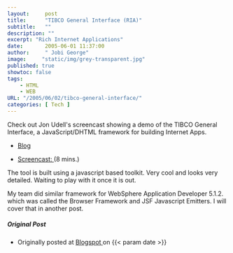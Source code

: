 ```yaml
---
layout:     post
title:      "TIBCO General Interface (RIA)"
subtitle:   ""
description: ""
excerpt: "Rich Internet Applications"
date:       2005-06-01 11:37:00
author:     " Jobi George"
image:     "static/img/grey-transparent.jpg"
published: true
showtoc: false 
tags:
    - HTML
    - WEB
URL: "/2005/06/02/tibco-general-interface/"
categories: [ Tech ]
---
```


Check out Jon Udell's screencast showing a demo of the TIBCO General
Interface, a JavaScript/DHTML framework for building Internet Apps.

* [Blog ]("https://web.archive.org/web/20050615082717/http://weblog.infoworld.com/udell/2005/05/25.html") 

* [Screencast: ](http://weblog.infoworld.com/udell/gems/tibco.html) (8 mins.)

The tool is built using a javascript based toolkit. Very cool and looks very detailed. Waiting to play with it once it is out. 

My team did similar framework for WebSphere Application Developer 5.1.2. which was called the Browser Framework and JSF Javascript Emitters. I will cover that in another post. 

##### Original Post

* Originally posted at [ Blogspot ](http://jobig.blogspot.com/2005/06/tibco-general-interface-ria.html) on {{< param date >}}




